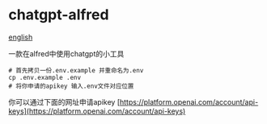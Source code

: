 # chatgpt-alfred

[english](https://github.com/webxmsj/chatgpt-alfred/blob/main/README.md)

一款在alfred中使用chatgpt的小工具

```shell
# 首先拷贝一份.env.example 并重命名为.env
cp .env.example .env
# 将你申请的apikey 输入.env文件对应位置
```

你可以通过下面的网址申请apikey
[https://platform.openai.com/account/api-keys](https://platform.openai.com/account/api-keys)
